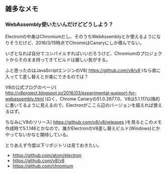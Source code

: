 ## 雑多なメモ

### WebAssembly使いたいんだけどどうしよう？

Electronの中身はChromiumだし、そのうちWebAssemblyとか使えるようになりそうだけど、2016/3/15時点でChromeはCanaryにしか積んでない。

いざとなれば自分でコンパイルすればいいだろうけど、Chromiumのプロジェクトからそのまま持ってきてビルドは厳しい気がする。

ふと思ったのはJavaScriptエンジンのV8( https://github.com/v8/v8 )なら直に入ってて差し替えとか楽にできるのでは？

V8の公式ブログのページ( http://v8project.blogspot.jp/2016/03/experimental-support-for-webassembly.html )曰く、Chrome Canaryの51.0.2677.0、V8は5.1.117以降的に書いてるように見えるので、Electronがここら辺のバージョンを超えれば使えるはず。

ちなみにV8のリリース( https://github.com/v8/v8/releases )を見るとこのメモ作成時で5.1.146とかなので、誰かElectronのV8差し替えビルド(Windows)とかやってないかなと期待している。

とりあえず今度以下リポジトリは見ておきたい。

* https://github.com/atom/electron
* https://github.com/v8/v8
* https://github.com/chromium
